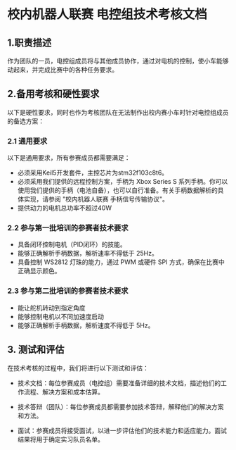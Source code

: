 
# 校内机器人联赛 电控组技术考核文档

## 1.职责描述

作为团队的一员，电控组成员将与其他成员协作，通过对电机的控制，使小车能够动起来，并完成比赛中的各种任务要求。

## 2.备用考核和硬性要求

以下是硬性要求，同时也作为考核团队在无法制作出校内赛小车时针对电控组成员的备选方案：

### 2.1 通用要求

以下是通用要求，所有参赛成员都需要满足：
* 必须采用Keil5开发套件，主控芯片为stm32f103c8t6。
* 必须采用我们提供的远程控制方案，手柄为 Xbox Series S 系列手柄。你可以使用我们提供的手柄（电池自备），也可以自行准备。有关手柄数据解析的具体实现，请参阅 "校内机器人联赛 手柄信号传输协议"。
* 提供动力的电机总功率不超过40W

### 2.2 参与第一批培训的参赛者技术要求

* 具备闭环控制电机（PID闭环）的技能。
* 能够正确解析手柄数据，解析速率不得低于 25Hz。
* 具备控制 WS2812 灯珠的能力，通过 PWM 或硬件 SPI 方式，确保在比赛中正确显示颜色。

### 2.3 参与第二批培训的参赛者技术要求

* 能让舵机转动到指定角度
* 能够控制电机以不同加速度启动
* 能够正确解析手柄数据，解析速度不得低于 5Hz。

## 3. 测试和评估

在技术考核的过程中，我们将进行以下测试和评估：
* 技术文档：每位参赛成员（电控组）需要准备详细的技术文档，描述他们的工作流程、解决方案和成本估算。

* 技术答辩（团队）：每位参赛成员都需要参加技术答辩，解释他们的解决方案和方法。

* 面试：参赛成员将接受面试，以进一步评估他们的技术能力和适应能力。面试结果将用于确定实习队员名单。
